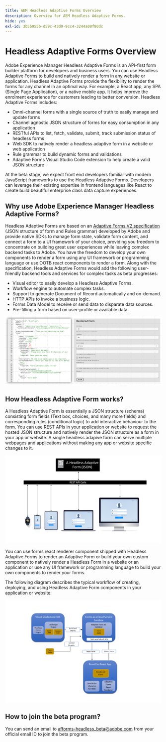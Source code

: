 ```yaml
---
title: AEM Headless Adaptive Forms Overview
description: Overview for AEM Headless Adaptive Forms.
hide: yes
exl-id: 3b5b955b-d59c-43d9-9cc4-3244a08f80dc
---
```

# Headless Adaptive Forms Overview

Adobe Experience Manager Headless Adaptive Forms is an API-first form builder platform for developers and business users. You can use Headless Adaptive Forms to build and natively render a form in any website or application. <!-- You can also use Headless Adaptive Forms to build custom data capture experiences for voice based or non-visual interactions. --> Headless Adaptive Forms provide the flexibility to render the forms for any channel in an optimal way. For example, a React app, any  SPA (Single Page Application), or a native mobile app. It helps improve the enrolment experience for customers leading to better conversion. Headless Adaptive Forms includes:

* Omni-channel forms with a single source of truth to easily manage and update forms
* Channel agnostic JSON structure of forms for easy consumption in any application
* RESTful APIs to list, fetch, validate, submit, track submission status of headless forms
* Web SDK to natively render a headless adaptive form in a website or web application
* Rule grammar to build dynamic forms and validations
* Adaptive Forms Visual Studio Code extension to help create a valid JSON structure

<!-- ![Build and natively render a form in any website, an application, or non-visual inteactions](/help/assets/headless-forms-for-any-device.jpg) -->

At the beta stage, we expect front end developers familiar with modern JavaScript frameworks to use the Headless Adaptive Forms. Developers can leverage their existing expertise in frontend languages like React to create build beautiful enterprise class data capture experiences.

## Why use Adobe Experience Manager Headless Adaptive Forms?

Headless Adaptive Forms are based on an [Adaptive Forms V2 specification](/help/assets/Headless-Adaptive-Form-Specification.pdf) (JSON structure of form and Rules grammar) developed by Adobe and provide native SDKs to manage form state, validate form content, and connect a form to a UI framework of your choice, providing you freedom to concentrate on building great user experiences while leaving complex backend tasks to Adobe. You have the freedom to develop your own components to render a form using any UI framework or programming language or use OOTB react components to render a form. Along with the specification, Headless Adaptive Forms would add the following user-friendly backend tools and services for complex tasks as beta progresses:

* Visual editor to easily develop a Headless Adaptive Forms.
* Workflow engine to automate complex tasks.
* Support to generate Document of Record automatically and on-demand.
* HTTP APIs to invoke a business logic.
* Forms Data Model to receive or send data to disparate data sources.
* Pre-filling a form based on user-profile or available data.

![JSON Form Model And Rendition](/help/assets/rendered-headless-form.png)

## How Headless Adaptive Form works?

A Headless Adaptive Form is essentially a JSON structure (schema) consisting form fields (Text box, choices, and many more fields) and corresponding rules (conditional logic) to add interactive behaviour to the form. You can use REST APIs in your application or website to request the hosted JSON structure and natively render the JSON structure as a form in your app or website. A single headless adapive form can serve multiple webpages and applications without making any app or website specific changes to it.

![How Headless Adaptive Form works](/help/assets/how-headless-adaprive-forms-work.png)

You can use forms react renderer component shipped with Headless Adaptive Forms to render an Adaptive Form or build your own custom component to natively render a Headless Form in a website or an application or use any UI framework or programming language to build your own components to render your forms.

The following diagram describes the typical workflow of creating, deploying, and using Headless Adaptive Form components in your application or website:

![How Headless Adaptive Form works](/help/assets/artifacts.png)

## How to join the beta program?

You can send an email to afforms-headless_beta@adobe.com from your official email ID to join the beta program.
